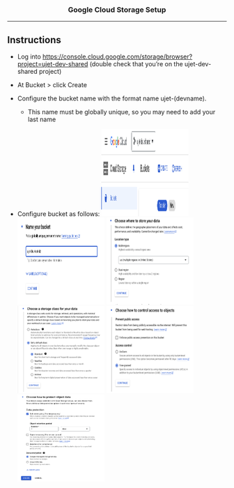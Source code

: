 <h3 align="center">Google Cloud Storage Setup</h3>

---

## Instructions
 - Log into https://console.cloud.google.com/storage/browser?project=ujet-dev-shared (double check that you’re on the ujet-dev-shared project)

 - At Bucket > click Create 

 - Configure the bucket name with the format name ujet-(devname). 
   - This name must be globally unique, so you may need to add your last name
 - Configure bucket as follows:
<img width=200px height=200px src="https://github.com/chuongtmt-slz/Setup/blob/main/Google%20Cloud%20Storage/google.png" alt="Google Cloud Storage Setup"></a>
<img width=200px height=200px src="https://github.com/chuongtmt-slz/Setup/blob/main/Google%20Cloud%20Storage/name.png" alt="name"></a>
<img width=200px height=200px src="https://github.com/chuongtmt-slz/Setup/blob/main/Google%20Cloud%20Storage/location.png" alt="location"></a>
<img width=200px height=200px src="https://github.com/chuongtmt-slz/Setup/blob/main/Google%20Cloud%20Storage/storage.png" alt="storage"></a>
<img width=200px height=200px src="https://github.com/chuongtmt-slz/Setup/blob/main/Google%20Cloud%20Storage/control.png" alt="control"></a>
<img width=200px height=200px src="https://github.com/chuongtmt-slz/Setup/blob/main/Google%20Cloud%20Storage/protect.png" alt="protect"></a>
